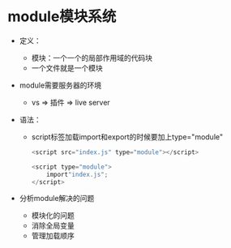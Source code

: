 # module模块系统

* 定义：
  
  * 模块：一个一个的局部作用域的代码块
  * 一个文件就是一个模块
  
* module需要服务器的环境
  
  * vs => 插件 => live server
  
* 语法：

  * script标签加载import和export的时候要加上type="module"

    ```js
    <script src="index.js" type="module"></script>
    ```
    
    ```js
    <script type="module">
        import"index.js";
    </script>
    ```

* 分析module解决的问题
  
  * 模块化的问题
  * 消除全局变量
  * 管理加载顺序